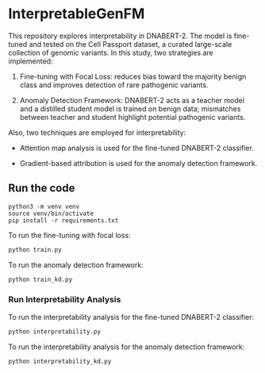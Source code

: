 # InterpretableGenFM

This repository explores interpretability in DNABERT-2.
The model is fine-tuned and tested on the Cell Passport dataset, a curated large-scale collection of genomic variants. In this study, two strategies are implemented:

1. Fine-tuning with Focal Loss: reduces bias toward the majority benign class and improves detection of rare pathogenic variants.

2. Anomaly Detection Framework: DNABERT-2 acts as a teacher model and a distilled student model is trained on benign data; mismatches between teacher and student highlight potential pathogenic variants.

Also, two techniques are employed for interpretability:

* Attention map analysis is used for the fine-tuned DNABERT-2 classifier.

* Gradient-based attribution is used for the anomaly detection framework.

[//]: # (This combination provides biologically meaningful explanations of which regions of DNA sequences drive predictions.)

## Run the code

```
python3 -m venv venv
source venv/bin/activate
pip install -r requirements.txt
```

To run the fine-tuning with focal loss:

```bash
python train.py
```

To run the anomaly detection framework:

```bash
python train_kd.py
```

### Run Interpretability Analysis
To run the interpretability analysis for the fine-tuned DNABERT-2 classifier:

```bash
python interpretability.py
```

To run the interpretability analysis for the anomaly detection framework:

```bash
python interpretability_kd.py
```
